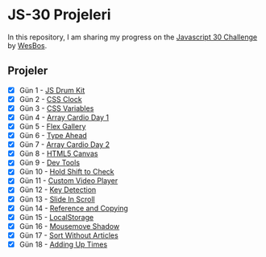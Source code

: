 # JS-30 Projeleri

In this repository, I am sharing my progress on the [Javascript 30 Challenge](https://github.com/wesbos/JavaScript30 "Original Repo") by [WesBos](https://github.com/wesbos "Wes Bos Github Profile").

## Projeler

- [x] Gün 1 - [JS Drum Kit](https://elbaley.github.io/js-30/01/index-solution.html)
- [x] Gün 2 - [CSS Clock](https://elbaley.github.io/js-30/02/index-solution.html)
- [x] Gün 3 - [CSS Variables](https://elbaley.github.io/js-30/03/index-solution.html)
- [x] Gün 4 - [Array Cardio Day 1](https://elbaley.github.io/js-30/04/index-solution.html)
- [x] Gün 5 - [Flex Gallery](https://elbaley.github.io/js-30/05/index-solution.html)
- [x] Gün 6 - [Type Ahead](https://elbaley.github.io/js-30/06/index-solution.html)
- [x] Gün 7 - [Array Cardio Day 2](https://elbaley.github.io/js-30/07/index-solution.html)
- [x] Gün 8 - [HTML5 Canvas](https://elbaley.github.io/js-30/08/index-solution.html)
- [x] Gün 9 - [Dev Tools](https://elbaley.github.io/js-30/09/index-solution.html)
- [x] Gün 10 - [Hold Shift to Check](https://elbaley.github.io/js-30/10/index-solution.html)
- [x] Gün 11 - [Custom Video Player](https://elbaley.github.io/js-30/11/index-solution.html)
- [x] Gün 12 - [Key Detection](https://elbaley.github.io/js-30/12/index-solution.html)
- [x] Gün 13 - [Slide In Scroll](https://elbaley.github.io/js-30/13/index-solution.html)
- [x] Gün 14 - [Reference and Copying](https://elbaley.github.io/js-30/14/index-solution.html)
- [x] Gün 15 - [LocalStorage](https://elbaley.github.io/js-30/15/index-solution.html)
- [x] Gün 16 - [Mousemove Shadow](https://elbaley.github.io/js-30/16/index-solution.html)
- [x] Gün 17 - [Sort Without Articles](https://elbaley.github.io/js-30/17/index-solution.html)
- [x] Gün 18 - [Adding Up Times](https://elbaley.github.io/js-30/18/index-solution.html)
